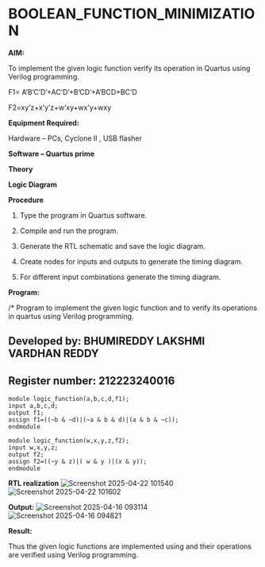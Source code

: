 # BOOLEAN_FUNCTION_MINIMIZATION

**AIM:**

To implement the given logic function verify its operation in Quartus using Verilog programming.

F1= A’B’C’D’+AC’D’+B’CD’+A’BCD+BC’D 

F2=xy’z+x’y’z+w’xy+wx’y+wxy

**Equipment Required:**

Hardware – PCs, Cyclone II , USB flasher

**Software – Quartus prime**

**Theory**

**Logic Diagram**

**Procedure**

1.	Type the program in Quartus software.

2.	Compile and run the program.

3.	Generate the RTL schematic and save the logic diagram.

4.	Create nodes for inputs and outputs to generate the timing diagram.

5.	For different input combinations generate the timing diagram.


**Program:**

/* Program to implement the given logic function and to verify its operations in quartus using Verilog programming. 

## Developed by: BHUMIREDDY LAKSHMI VARDHAN REDDY
## Register number: 212223240016

```
module logic_function(a,b,c,d,f1);
input a,b,c,d;
output f1;
assign f1=((~b & ~d)|(~a & b & d)|(a & b & ~c));
endmodule

module logic_function(w,x,y,z,f2);
input w,x,y,z;
output f2;
assign f2=((~y & z)|( w & y )|(x & y));
endmodule

```



**RTL realization**
![Screenshot 2025-04-22 101540](https://github.com/user-attachments/assets/bbee7228-c227-4e92-8771-bc5295566977)
![Screenshot 2025-04-22 101602](https://github.com/user-attachments/assets/0b5c2406-1658-42f6-8e1f-71f1412f7fff)




**Output:**
![Screenshot 2025-04-16 093114](https://github.com/user-attachments/assets/a3133189-2bc5-4002-af16-3a6c24f1ee39)
![Screenshot 2025-04-16 094821](https://github.com/user-attachments/assets/df66c4b6-03a3-4a3b-80d0-315a819ac837)



**Result:**

Thus the given logic functions are implemented using and their operations are verified using Verilog programming.

